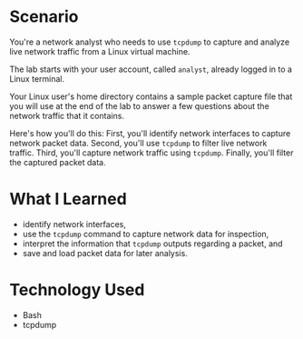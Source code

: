 # Scenario
You're a network analyst who needs to use `tcpdump` to capture and analyze live network traffic from a Linux virtual machine.

The lab starts with your user account, called `analyst`, already logged in to a Linux terminal.

Your Linux user's home directory contains a sample packet capture file that you will use at the end of the lab to answer a few questions about the network traffic that it contains.

Here's how you'll do this: First, you'll identify network interfaces to capture network packet data. Second, you'll use `tcpdump` to filter live network traffic. Third, you'll capture network traffic using `tcpdump`. Finally, you'll filter the captured packet data.
# What I Learned
-   identify network interfaces,
-   use the `tcpdump` command to capture network data for inspection,
-   interpret the information that `tcpdump` outputs regarding a packet, and
-   save and load packet data for later analysis.
# Technology Used
- Bash
- tcpdump
